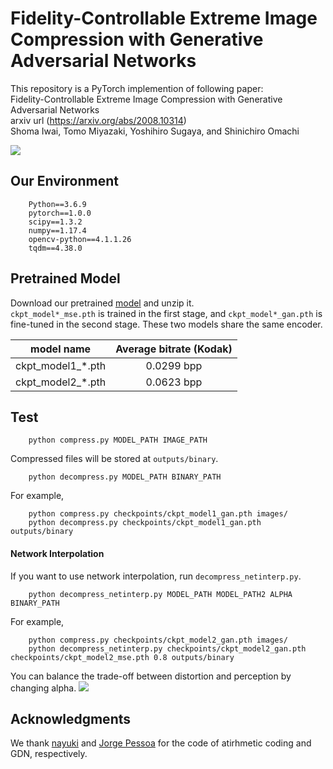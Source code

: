 # Fidelity-Controllable Extreme Image Compression with Generative Adversarial Networks

This repository is a PyTorch implemention of following paper:  
Fidelity-Controllable Extreme Image Compression with Generative Adversarial Networks  
arxiv url (https://arxiv.org/abs/2008.10314)  
Shoma Iwai, Tomo Miyazaki, Yoshihiro Sugaya, and Shinichiro Omachi

![](https://github.com/iwa-shi/fidelity_controllable_compression/blob/master/fig/others_compare_kodim21.png)

## Our Environment
```
    Python==3.6.9
    pytorch==1.0.0
    scipy==1.3.2
    numpy==1.17.4
    opencv-python==4.1.1.26
    tqdm==4.38.0
```

## Pretrained Model
Download our pretrained [model](https://drive.google.com/file/d/1RHphLaixbcRq7-CQrYLwOlkoCXn7rCrs/view?usp=sharing) and unzip it.  
`ckpt_model*_mse.pth` is trained in the first stage, and `ckpt_model*_gan.pth` is fine-tuned in the second stage. These two models share the same encoder.

|  model name | Average bitrate (Kodak) |
| ------------- | :----------------------:|
| ckpt_model1_*.pth |  0.0299 bpp | 
| ckpt_model2_*.pth |  0.0623 bpp |


## Test 
```
    python compress.py MODEL_PATH IMAGE_PATH
```
Compressed files will be stored at `outputs/binary`.
```
    python decompress.py MODEL_PATH BINARY_PATH
```
For example, 
```
    python compress.py checkpoints/ckpt_model1_gan.pth images/
    python decompress.py checkpoints/ckpt_model1_gan.pth outputs/binary
```

#### Network Interpolation
If you want to use network interpolation, run `decompress_netinterp.py`.
```
    python decompress_netinterp.py MODEL_PATH MODEL_PATH2 ALPHA BINARY_PATH
```
For example, 
```
    python compress.py checkpoints/ckpt_model2_gan.pth images/
    python decompress_netinterp.py checkpoints/ckpt_model2_gan.pth checkpoints/ckpt_model2_mse.pth 0.8 outputs/binary
```
You can balance the trade-off between distortion and perception by changing alpha.
![](https://github.com/iwa-shi/fidelity_controllable_compression/blob/master/fig/interp_compare.png)


## Acknowledgments
We thank [nayuki](https://github.com/nayuki) and [Jorge Pessoa](https://github.com/jorge-pessoa) for the code of atirhmetic coding and GDN, respectively.